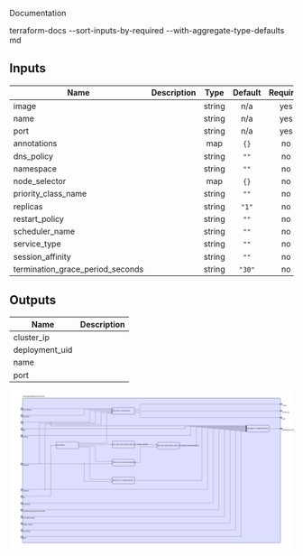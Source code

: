 Documentation

terraform-docs --sort-inputs-by-required --with-aggregate-type-defaults md

## Inputs

| Name | Description | Type | Default | Required |
|------|-------------|:----:|:-----:|:-----:|
| image |  | string | n/a | yes |
| name |  | string | n/a | yes |
| port |  | string | n/a | yes |
| annotations |  | map | `{}` | no |
| dns\_policy |  | string | `""` | no |
| namespace |  | string | `""` | no |
| node\_selector |  | map | `{}` | no |
| priority\_class\_name |  | string | `""` | no |
| replicas |  | string | `"1"` | no |
| restart\_policy |  | string | `""` | no |
| scheduler\_name |  | string | `""` | no |
| service\_type |  | string | `""` | no |
| session\_affinity |  | string | `""` | no |
| termination\_grace\_period\_seconds |  | string | `"30"` | no |

## Outputs

| Name | Description |
|------|-------------|
| cluster\_ip |  |
| deployment\_uid |  |
| name |  |
| port |  |

<img src="diagram.svg"/>

